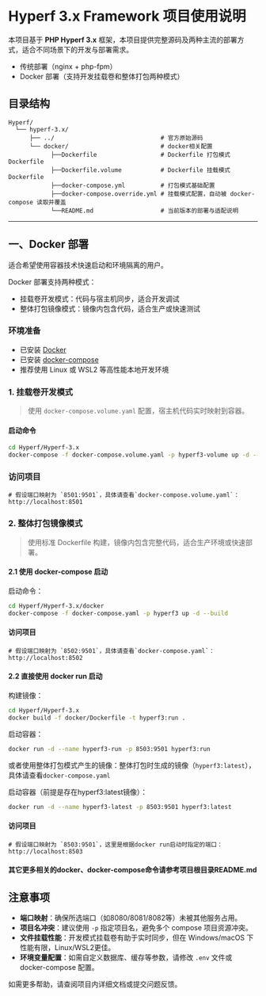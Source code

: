 # Hyperf 3.x Framework 项目使用说明

本项目基于 **PHP Hyperf 3.x** 框架，本项目提供完整源码及两种主流的部署方式，适合不同场景下的开发与部署需求。

- 传统部署（nginx + php-fpm）
- Docker 部署（支持开发挂载卷和整体打包两种模式）

## 目录结构

```text
Hyperf/
  └── hyperf-3.x/
      ├── ../                              # 官方原始源码
      └── docker/                          # docker相关配置
            ├──Dockerfile                  # Dockerfile 打包模式Dockerfile
            ├──Dockerfile.volume           # Dockerfile 挂载模式Dockerfile
            ├──docker-compose.yml          # 打包模式基础配置
            ├──docker-compose.override.yml # 挂载模式配置，自动被 docker-compose 读取并覆盖
            └──README.md                   # 当前版本的部署与适配说明
```

---

## 一、Docker 部署

适合希望使用容器技术快速启动和环境隔离的用户。

Docker 部署支持两种模式：

- 挂载卷开发模式：代码与宿主机同步，适合开发调试
- 整体打包镜像模式：镜像内包含代码，适合生产或快速测试

### 环境准备

- 已安装 [Docker](https://docs.docker.com/get-docker/)
- 已安装 [docker-compose](https://docs.docker.com/compose/install/)
- 推荐使用 Linux 或 WSL2 等高性能本地开发环境

### 1. 挂载卷开发模式

> 使用 `docker-compose.volume.yaml` 配置，宿主机代码实时映射到容器。

#### 启动命令

```bash
cd Hyperf/Hyperf-3.x
docker-compose -f docker-compose.volume.yaml -p hyperf3-volume up -d --build
```

### 访问项目

```
# 假设端口映射为 `8501:9501`，具体请查看`docker-compose.volume.yaml`：
http://localhost:8501
```

### 2. 整体打包镜像模式

> 使用标准 Dockerfile 构建，镜像内包含完整代码，适合生产环境或快速部署。

#### 2.1 使用 docker-compose 启动

启动命令：

```bash
cd Hyperf/Hyperf-3.x/docker
docker-compose -f docker-compose.yaml -p hyperf3 up -d --build
```

#### 访问项目

```
# 假设端口映射为 `8502:9501`，具体请查看`docker-compose.yaml`：
http://localhost:8502
```

#### 2.2 直接使用 docker run 启动

构建镜像：

```bash
cd Hyperf/Hyperf-3.x
docker build -f docker/Dockerfile -t hyperf3:run .
```

启动容器：

```bash
docker run -d --name hyperf3-run -p 8503:9501 hyperf3:run
```

或者使用整体打包模式产生的镜像：整体打包时生成的镜像（`hyperf3:latest`），具体请查看`docker-compose.yaml`

启动容器（前提是存在hyperf3:latest镜像）：

```bash
docker run -d --name hyperf3-latest -p 8503:9501 hyperf3:latest
```

#### 访问项目

```
# 假设端口映射为 `8503:9501`，这里是根据docker run启动时指定的端口：
http://localhost:8503
```

#### 其它更多相关的docker、docker-compose命令请参考项目根目录README.md

## 注意事项

- **端口映射**：确保所选端口（如8080/8081/8082等）未被其他服务占用。
- **项目名冲突**：建议使用 `-p` 指定项目名，避免多个 compose 项目资源冲突。
- **文件挂载性能**：开发模式挂载卷有助于实时同步，但在 Windows/macOS 下性能有限，Linux/WSL2更佳。
- **环境变量配置**：如需自定义数据库、缓存等参数，请修改 `.env` 文件或 docker-compose 配置。

如需更多帮助，请查阅项目内详细文档或提交问题反馈。
